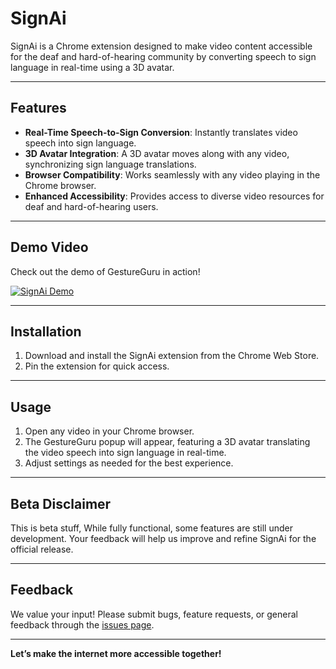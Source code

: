 # SignAi

SignAi is a Chrome extension designed to make video content accessible for the deaf and hard-of-hearing community by converting speech to sign language in real-time using a 3D avatar.

---

## Features
- **Real-Time Speech-to-Sign Conversion**: Instantly translates video speech into sign language.
- **3D Avatar Integration**: A 3D avatar moves along with any video, synchronizing sign language translations.
- **Browser Compatibility**: Works seamlessly with any video playing in the Chrome browser.
- **Enhanced Accessibility**: Provides access to diverse video resources for deaf and hard-of-hearing users.

---

## Demo Video
Check out the demo of GestureGuru in action!

[![SignAi Demo](https://img.youtube.com/watch?v=_YJ3bpG24RQ/0.jpg)](https://www.youtube.com/watch?v=_YJ3bpG24RQ)

---

## Installation
1. Download and install the SignAi extension from the Chrome Web Store.
2. Pin the extension for quick access.

---

## Usage
1. Open any video in your Chrome browser.
2. The GestureGuru popup will appear, featuring a 3D avatar translating the video speech into sign language in real-time.
3. Adjust settings as needed for the best experience.

---

## Beta Disclaimer
This is beta stuff, While fully functional, some features are still under development. Your feedback will help us improve and refine SignAi for the official release.

---

## Feedback
We value your input! Please submit bugs, feature requests, or general feedback through the [issues page](https://github.com/kashifalikhan36/SignAi/issues).

---

**Let’s make the internet more accessible together!**
